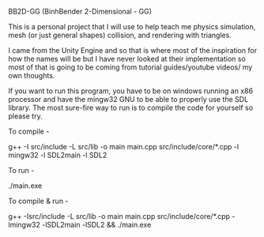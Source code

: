 BB2D-GG (BinhBender 2-Dimensional - GG)

This is a personal project that I will use to help teach me physics simulation, mesh (or just general shapes) collision, and rendering with triangles.

I came from the Unity Engine and so that is where most of the inspiration for how the names will be but I have never looked at their implementation so most of that is going to be coming from tutorial guides/youtube videos/ my own thoughts. 

If you want to run this program, you have to be on windows running an x86 processor and have the mingw32 GNU to be able to properly use the SDL library. The most sure-fire way to run is to compile the code for yourself so please try.



To compile - 

g++ -I src/include -L src/lib -o main main.cpp src/include/core/*.cpp -l mingw32 -l SDL2main -l SDL2 

To run -

./main.exe 

To compile & run -

g++ -Isrc/include -L src/lib -o main main.cpp src/include/core/*.cpp -lmingw32 -lSDL2main -lSDL2 && ./main.exe 
